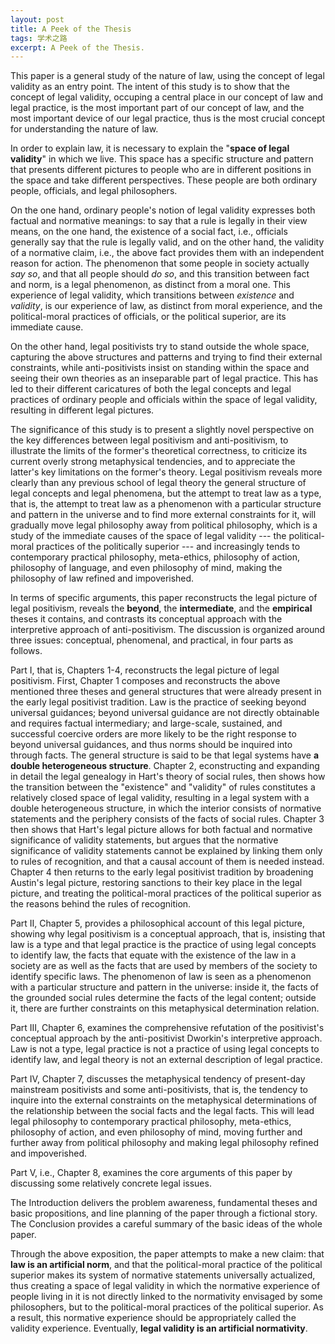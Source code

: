 ```yaml
---
layout: post
title: A Peek of the Thesis
tags: 学术之路
excerpt: A Peek of the Thesis.
---
```


This paper is a general study of the nature of law, using the concept of legal validity as an entry point. The intent of this study is to show that the concept of legal validity, occuping a central place in our concept of law and legal practice, is the most important part of our concept of law, and the most important device of our legal practice, thus is the most crucial concept for understanding the nature of law.

In order to explain law, it is necessary to explain the "**space of legal validity**" in which we live. This space has a specific structure and pattern that presents different pictures to people who are in different positions in the space and take different perspectives. These people are both ordinary people, officials, and legal philosophers.

On the one hand, ordinary people's notion of legal validity expresses both factual and normative meanings: to say that a rule is legally in their view means, on the one hand, the existence of a social fact, i.e., officials generally say that the rule is legally valid, and on the other hand, the validity of a normative claim, i.e., the above fact provides them with an independent reason for action. The phenomenon that some people in society actually *say so*, and that all people should *do so*, and this transition between fact and norm, is a legal phenomenon, as distinct from a moral one. This experience of legal validity, which transitions between *existence* and *validity*, is our experience of law, as distinct from moral experience, and the political-moral practices of officials, or the political superior, are its immediate cause.

On the other hand, legal positivists try to stand outside the whole space, capturing the above structures and patterns and trying to find their external constraints, while anti-positivists insist on standing within the space and seeing their own theories as an inseparable part of legal practice. This has led to their different caricatures of both the legal concepts and legal practices of ordinary people and officials within the space of legal validity, resulting in different legal pictures.

The significance of this study is to present a slightly novel perspective on the key differences between legal positivism and anti-positivism, to illustrate the limits of the former's theoretical correctness, to criticize its current overly strong metaphysical tendencies, and to appreciate the latter's key limitations on the former's theory. Legal positivism reveals more clearly than any previous school of legal theory the general structure of legal concepts and legal phenomena, but the attempt to treat law as a type, that is, the attempt to treat law as a phenomenon with a particular structure and pattern in the universe and to find more external constraints for it, will gradually move legal philosophy away from political philosophy, which is a study of the immediate causes of the space of legal validity --- the political-moral practices of the politically superior --- and increasingly tends to contemporary practical philosophy, meta-ethics, philosophy of action, philosophy of language, and even philosophy of mind, making the philosophy of law refined and impoverished.

In terms of specific arguments, this paper reconstructs the legal picture of legal positivism, reveals the **beyond**, the **intermediate**, and the **empirical** theses it contains, and contrasts its conceptual approach with the interpretive approach of anti-positivism. The discussion is organized around three issues: conceptual, phenomenal, and practical, in four parts as follows.

Part I, that is, Chapters 1-4, reconstructs the legal picture of legal positivism. First, Chapter 1 composes and reconstructs the above mentioned three theses and general structures that were already present in the early legal positivist tradition. Law is the practice of seeking beyond universal guidances; beyond universal guidance are not directly obtainable and requires factual intermediary; and large-scale, sustained, and successful coercive orders are more likely to be the right response to beyond universal guidances, and thus norms should be inquired into through facts. The general structure is said to be that legal systems have **a double heterogeneous structure**. Chapter 2, econstructing and expanding in detail the legal genealogy in Hart's theory of social rules, then shows how the transition between the "existence" and "validity" of rules constitutes a relatively closed space of legal validity, resulting in a legal system with a double heterogeneous structure, in which the interior consists of  normative statements and the periphery consists of the facts of social rules. Chapter 3 then shows that Hart's legal picture allows for both factual and normative significance of validity statements, but argues that the normative significance of validity statements cannot be explained by linking them only to rules of recognition, and that a causal account of them is needed instead. Chapter 4 then returns to the early legal positivist tradition by broadening Austin's legal picture, restoring sanctions to their key place in the legal picture, and treating the political-moral practices of the political superior as the reasons behind the rules of recognition.

Part II, Chapter 5, provides a philosophical account of this legal picture, showing why legal positivism is a conceptual approach, that is, insisting that law is a type and that legal practice is the practice of using legal concepts to identify law, the facts that equate with the existence of the law in a society are as well as the facts that are used by members of the society to identify specific laws. The phenomenon of law is seen as a phenomenon with a particular structure and pattern in the universe: inside it, the facts of the grounded social rules determine the facts of the legal content; outside it, there are further constraints on this metaphysical determination relation.



Part III, Chapter 6, examines the comprehensive refutation of the positivist's conceptual approach by the anti-positivist Dworkin's interpretive approach. Law is not a type, legal practice is not a practice of using legal concepts to identify law, and legal theory is not an external description of legal practice.

Part IV, Chapter 7, discusses the metaphysical tendency of present-day mainstream positivists and some anti-positivists, that is, the tendency to inquire into the external constraints on the metaphysical determinations of the relationship between the social facts and the legal facts. This will lead legal philosophy to contemporary practical philosophy, meta-ethics, philosophy of action, and even philosophy of mind, moving further and further away from political philosophy and making legal philosophy refined and impoverished.

Part V, i.e., Chapter 8, examines the core arguments of this paper by discussing some relatively concrete legal issues.

The Introduction delivers the problem awareness, fundamental theses and basic propositions, and line planning of the paper through a fictional story. The Conclusion provides a careful summary of the basic ideas of the whole paper.

Through the above exposition, the paper attempts to make a new claim: that **law is an artificial norm**, and that the political-moral practice of the political superior makes its system of normative statements universally actualized, thus creating a space of legal validity in which the normative experience of people living in it is not directly linked to the normativity envisaged by some philosophers, but to the political-moral practices of the political superior. As a result, this normative experience should be appropriately called the validity experience. Eventually, **legal validity is an artificial normativity**.